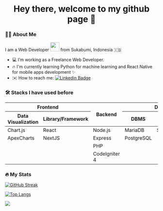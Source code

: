 
<div align="center">
  
  # Hey there, welcome to my github page 👋
  
</div>

### 👨‍💻 About Me

I am a Web Developer <img src="https://media.giphy.com/media/WUlplcMpOCEmTGBtBW/giphy.gif" width="30"> from Sukabumi, Indonesia 🇮🇩

- 💻 I’m working as a Freelance Web Developer.
- 🔥 I'm currently learning Python for machine learning and React Native for mobile apps development ✨
- ✉️ How to reach me: [![Linkedin Badge](https://img.shields.io/badge/-fikri-blue?style=flat&logo=Linkedin&logoColor=white)](https://www.linkedin.com/in/muhammad-fikri-syahid/)

### 🛠 Stacks I have used before
<table>
  <thead>
    <tr>
      <th colspan="2">Frontend</th>
      <th rowspan="2">Backend</th>
      <th colspan="3">Database</th>
      <th rowspan="2">CSS Frameworks</th>
    </tr>
    <tr>
      <th>Data Visualization</th>
      <th>Library/Framework</th>
      <th>DBMS</th>
      <th>Cloud</th>
      <th>ORM</th>
    </tr>
  </thead>
  <tbody>
    <tr>
      <td>Chart.js</td>
      <td>React</td>
      <td>Node.js</td>
      <td>MariaDB</td>
      <td>Supabase</td>
      <td>Prisma</td>
      <td>Mantine</td>
    </tr>
    <tr>
      <td>ApexCharts</td>
      <td>NextJS</td>
      <td>Express</td>
      <td>PostgreSQL</td>
      <td></td>
      <td>Sequelize</td>
      <td>Material UI</td>
    </tr>
    <tr>
      <td></td>
      <td></td>
      <td>PHP</td>
      <td></td>
      <td></td>
      <td></td>
      <td>Bootstrap</td>
    </tr>
    <tr>
      <td></td>
      <td></td>
      <td>CodeIgniter 4</td>
      <td></td>
      <td></td>
      <td></td>
      <td></td>
    </tr>
  </tbody>
</table>



### 🔥 My Stats
[![GitHub Streak](http://github-readme-streak-stats.herokuapp.com?user=fikrisyahid&theme=dark&background=000000)](https://git.io/streak-stats)

[![Top Langs](https://github-readme-stats.vercel.app/api/top-langs/?username=fikrisyahid&layout=compact&theme=vision-friendly-dark)](https://github.com/anuraghazra/github-readme-stats)

<img src="https://komarev.com/ghpvc/?username=fikrisyahid&style=flat-square&color=blue" />

